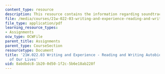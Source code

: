 ```yaml
---
content_type: resource
description: This resource contains the information regarding soundtracks of our lives.
file: /media/courses/21w-022-03-writing-and-experience-reading-and-writing-autobiography-spring-2014/8abdbdc81b200d501f2c5b6e18ab228f_MIT21W_022_03S14_SoundTrack.pdf
file_type: application/pdf
learning_resource_types:
- Assignments
ocw_type: OCWFile
parent_title: Assignments
parent_type: CourseSection
resourcetype: Document
title: '21W.022.03 Writing and Experience - Reading and Writing Autobiography: Soundtracks
  of Our Lives'
uid: 8abdbdc8-1b20-0d50-1f2c-5b6e18ab228f
---
```

